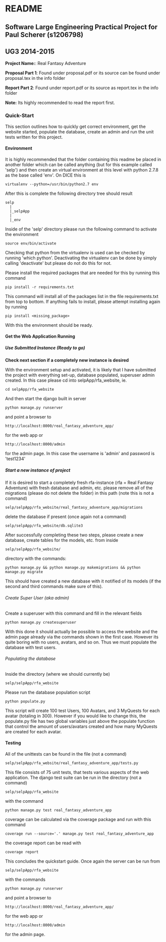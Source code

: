 # README #
## Software Large Engineering Practical Project for Paul Scherer (s1206798) ##
## UG3 2014-2015 ##

**Project Name:**: Real Fantasy Adventure

**Proposal Part 1**: Found under proposal.pdf or its source can be found under proposal.tex in the info folder

**Report Part 2**: Found under report.pdf or its source as report.tex in the info folder

**Note:** Its highly recommended to read the report first.

### Quick-Start ###
This section outlines how to quickly get correct environment, get the website started, populate the database, 
create an admin and run the unit tests written for this project.

#### Environment ####
It is highly recommended that the folder containing this readme be placed in another folder
which can be called anything (but for this example called 'selp') and then create an virtual
environment at this level with python 2.7.8 as the base called 'env'. On DICE this is

	virtualenv --python=/usr/bin/python2.7 env

After this is complete the following directory tree should result

	selp
	  |
	  |_selpApp
	  |
	  |_env

Inside of the 'selp' directory please run the following command to activate the environment

	source env/bin/activate

Checking that python from the virtualenv is used can be checked by running 'which python'.
Deactivating the virtualenv can be done by simply calling 'deactivate' but please do not do this
for not. 

Please install the required packages that are needed for this by running this command

	pip install -r requirements.txt

This command will install all of the packages list in the file requirements.txt from top to bottom.
If anything fails to install, please attempt installing again by running

	pip install <missing_package>

With this the environment should be ready.

#### Get the Web Application Running ####
##### Use Submitted Instance (Ready to go) #####
**Check next section if a completely new instance is desired** 

With the environment setup and activated, it is likely that I have submitted the project with
everything set-up, database populated, superuser admin created. In this case please cd into 
selpApp/rfa_website, ie.

	cd selpApp/rfa_website

And then start the django built in server

	python manage.py runserver

and point a browser to 

	http://localhost:8000/real_fantasy_adventure_app/

for the web app or

	http://localhost:8000/admin

for the admin page. In this case the username is 'admin' and password is 'test1234'

##### Start a new instance of project #####
If it is desired to start a completely fresh rfa-instance (rfa = Real Fantasy Adventure) 
with fresh database and admin, etc. please remove all of the migrations (please do not 
delete the folder) in this path (note this is not a command)

	selp/selpApp/rfa_website/real_fantasy_adventure_app/migrations

delete the database if present (once again not a command)

	selp/selpApp/rfa_website/db.sqlite3

After successfully completing these two steps, please create a new database, create
tables for the models, etc. from inside

	selp/selpApp/rfa_website/

directory with the commands:

	python manage.py && python manage.py makemigrations && python manage.py migrate

This should have created a new database with it notified of its models (if the second and third 
commands make sure of this).

###### Create Super User (aka admin) ######
Create a superuser with this command and fill in the relevant fields

	python manage.py createsuperuser

With this done it should actually be possible to access the website and the admin page already
via the commands shown in the first case. However its quite boring with no users, avatars, and 
so on. Thus we must populate the database with test users.

###### Populating the database ######
Inside the directory (where we should currently be)

	selp/selpApp/rfa_website

Please run the database population script

	python populate.py

This script will create 100 test Users, 100 Avatars, and 3 MyQuests for each avatar (totaling 
in 300). However if you would like to change this, the populate.py file has two global variables
just above the populate function that control the amount of users/avatars created and how many
MyQuests are created for each avatar. 

#### Testing ####
All of the unittests can be found in the file (not a command)

	selp/selpApp/rfa_website/real_fantasy_adventure_app/tests.py

This file consists of 75 unit tests, that tests various aspects of the web application. The 
django test suite can be run in the directory (not a command)

	selp/selpApp/rfa_website

with the command

	python manage.py test real_fantasy_adventure_app

coverage can be calculated via the coverage package and run with this command

	coverage run --source='.' manage.py test real_fantasy_adventure_app

the coverage report can be read with 

	coverage report

This concludes the quickstart guide. Once again the server can be run from

	selp/selpApp/rfa_website

with the commands 

	python manage.py runserver

and point a browser to 

	http://localhost:8000/real_fantasy_adventure_app/

for the web app or

	http://localhost:8000/admin

for the admin page.




